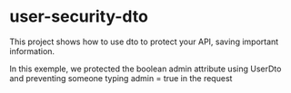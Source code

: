 # user-security-dto

This project shows how to use dto to protect your API, saving important information.

In this exemple, we protected the boolean admin attribute using UserDto and preventing someone typing admin = true in the request
